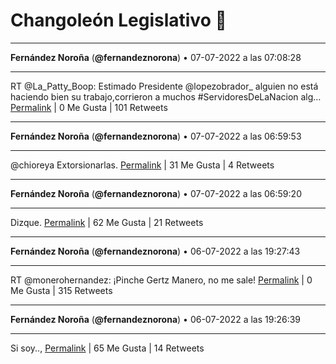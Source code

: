# Changoleón Legislativo 🙈
*****
**Fernández Noroña** (**@fernandeznorona**) • 07-07-2022 a las 07:08:28
*****
RT @La_Patty_Boop: Estimado Presidente @lopezobrador_ alguien no está haciendo bien su trabajo,corrieron a muchos #ServidoresDeLaNacion alg…
[Permalink](https://twitter.com/fernandeznorona/status/1545062196136247296) | 0 Me Gusta | 101 Retweets
*****
**Fernández Noroña** (**@fernandeznorona**) • 07-07-2022 a las 06:59:53
*****
@chioreya Extorsionarlas.
[Permalink](https://twitter.com/fernandeznorona/status/1545060038829494273) | 31 Me Gusta | 4 Retweets
*****
**Fernández Noroña** (**@fernandeznorona**) • 07-07-2022 a las 06:59:20
*****
Dizque.
[Permalink](https://twitter.com/fernandeznorona/status/1545059900564258819) | 62 Me Gusta | 21 Retweets
*****
**Fernández Noroña** (**@fernandeznorona**) • 06-07-2022 a las 19:27:43
*****
RT @monerohernandez: ¡Pinche Gertz Manero, no me sale!
[Permalink](https://twitter.com/fernandeznorona/status/1544885849434865664) | 0 Me Gusta | 315 Retweets
*****
**Fernández Noroña** (**@fernandeznorona**) • 06-07-2022 a las 19:26:39
*****
Si soy..,
[Permalink](https://twitter.com/fernandeznorona/status/1544885578210197510) | 65 Me Gusta | 14 Retweets